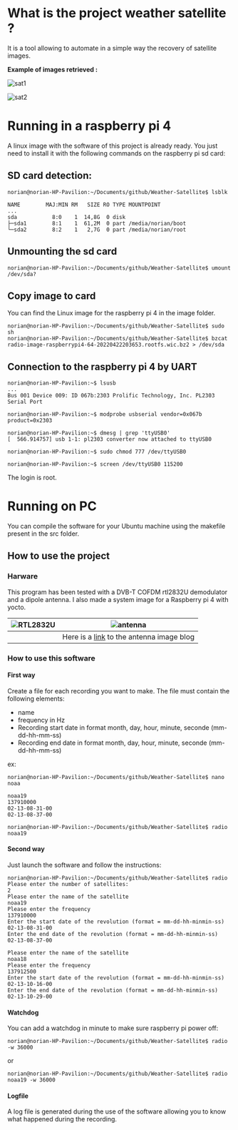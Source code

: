 # What is the project weather satellite ?

It is a tool allowing to automate in a simple way the recovery of satellite images.

**Example of images retrieved :**
 
![sat1](https://github.com/NorianGuernine/Weather-Satellite/blob/main/Pictures/imgsat.jpg)

![sat2](https://github.com/NorianGuernine/Weather-Satellite/blob/main/Pictures/imgsat2.jpg)

# Running in a raspberry pi 4 

A linux image with the software of this project is already ready.
You just need to install it with the following commands on the raspberry pi sd card:

## SD card detection:

```
norian@norian-HP-Pavilion:~/Documents/github/Weather-Satellite$ lsblk

NAME        MAJ:MIN RM   SIZE RO TYPE MOUNTPOINT
...
sda           8:0    1  14,8G  0 disk 
├─sda1        8:1    1  61,2M  0 part /media/norian/boot
└─sda2        8:2    1   2,7G  0 part /media/norian/root

```
## Unmounting the sd card

```
norian@norian-HP-Pavilion:~/Documents/github/Weather-Satellite$ umount /dev/sda?
```

## Copy image to card

You can find the Linux image for the raspberry pi 4 in the image folder.

```
norian@norian-HP-Pavilion:~/Documents/github/Weather-Satellite$ sudo sh
norian@norian-HP-Pavilion:~/Documents/github/Weather-Satellite$ bzcat radio-image-raspberrypi4-64-20220422203653.rootfs.wic.bz2 > /dev/sda
```
## Connection to the raspberry pi 4 by UART

```
norian@norian-HP-Pavilion:~$ lsusb
...
Bus 001 Device 009: ID 067b:2303 Prolific Technology, Inc. PL2303 Serial Port

norian@norian-HP-Pavilion:~$ modprobe usbserial vendor=0x067b product=0x2303

norian@norian-HP-Pavilion:~$ dmesg | grep 'ttyUSB0'
[  566.914757] usb 1-1: pl2303 converter now attached to ttyUSB0

norian@norian-HP-Pavilion:~$ sudo chmod 777 /dev/ttyUSB0

norian@norian-HP-Pavilion:~$ screen /dev/ttyUSB0 115200

```

The login is root.

# Running on PC

You can compile the software for your Ubuntu machine using the makefile present in the src folder.

## How to use the project

### Harware
This program has been tested with a DVB-T COFDM rtl2832U demodulator and a dipole antenna.
I also made a system image for a Raspberry pi 4 with yocto.

| ![RTL2832U](https://github.com/NorianGuernine/Weather-Satellite/blob/main/Pictures/rtl2832U.jpg "RTL2832U") |  ![antenna](https://github.com/NorianGuernine/Weather-Satellite/blob/main/Pictures/V-dipole.png "antenna") |
| :-: | :-: |
|     | Here is a [link](https://lna4all.blogspot.com/2017/02/diy-137-mhz-wx-sat-v-dipole-antenna.html) to the antenna image blog |


### How to use this software

#### First way
Create a file for each recording you want to make. The file must contain the following elements:
* name
* frequency in Hz
* Recording start date in format month, day, hour, minute, seconde (mm-dd-hh-mm-ss)
* Recording end date in format month, day, hour, minute, seconde (mm-dd-hh-mm-ss)

ex:

```
norian@norian-HP-Pavilion:~/Documents/github/Weather-Satellite$ nano noaa

noaa19
137910000
02-13-08-31-00
02-13-08-37-00

norian@norian-HP-Pavilion:~/Documents/github/Weather-Satellite$ radio noaa19
```

#### Second way 

Just launch the software and follow the instructions:

```
norian@norian-HP-Pavilion:~/Documents/github/Weather-Satellite$ radio
Please enter the number of satellites: 
2
Please enter the name of the satellite 
noaa19
Please enter the frequency 
137910000
Enter the start date of the revolution (format = mm-dd-hh-minmin-ss) 
02-13-08-31-00
Enter the end date of the revolution (format = mm-dd-hh-minmin-ss) 
02-13-08-37-00

Please enter the name of the satellite 
noaa18
Please enter the frequency 
137912500
Enter the start date of the revolution (format = mm-dd-hh-minmin-ss) 
02-13-10-16-00
Enter the end date of the revolution (format = mm-dd-hh-minmin-ss) 
02-13-10-29-00
```

#### Watchdog

You can add a watchdog in minute to make sure raspberry pi power off:

```
norian@norian-HP-Pavilion:~/Documents/github/Weather-Satellite$ radio -w 36000
```
or

```
norian@norian-HP-Pavilion:~/Documents/github/Weather-Satellite$ radio noaa19 -w 36000
```

#### Logfile

A log file is generated during the use of the software allowing you to know what happened during the recording.

